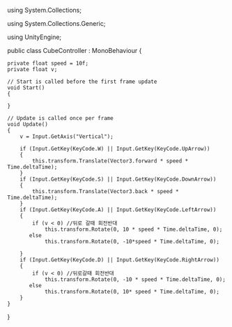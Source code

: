 using System.Collections;

using System.Collections.Generic;

using UnityEngine;

public class CubeController : MonoBehaviour
{
   
    private float speed = 10f;
    private float v;

    // Start is called before the first frame update
    void Start()
    {
        
    }

    // Update is called once per frame
    void Update()
    {
        v = Input.GetAxis("Vertical");

        if (Input.GetKey(KeyCode.W) || Input.GetKey(KeyCode.UpArrow))
        {
            this.transform.Translate(Vector3.forward * speed * Time.deltaTime);
        }
        if (Input.GetKey(KeyCode.S) || Input.GetKey(KeyCode.DownArrow))
        {
            this.transform.Translate(Vector3.back * speed * Time.deltaTime);
        }
        if (Input.GetKey(KeyCode.A) || Input.GetKey(KeyCode.LeftArrow))
        {
            if (v < 0) //뒤로 갈때 회전반대
                this.transform.Rotate(0, 10 * speed * Time.deltaTime, 0);
           else
                this.transform.Rotate(0, -10*speed * Time.deltaTime, 0);
            
        }
        if (Input.GetKey(KeyCode.D) || Input.GetKey(KeyCode.RightArrow))
        {
            if (v < 0) //뒤로갈때 회전반대
                this.transform.Rotate(0, -10 * speed * Time.deltaTime, 0);
           else
                this.transform.Rotate(0, 10* speed * Time.deltaTime, 0);
        }
    }
}

